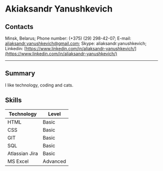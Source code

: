 # Akiaksandr Yanushkevich

## Contacts

Minsk, Belarus;
Phone number: (+375) (29) 298-42-07;
E-mail: aliaksandr.yanushkevich@gmail.com;
Skype: aliaksandr.yanushkevich;
Linkedin: [https://www.linkedin.com/in/aliaksandr-yanushkevich/](https://www.linkedin.com/in/aliaksandr-yanushkevich/)

---

## Summary

I like technology, coding and cats.

## Skills

| Technology     | Level    |
| -------------- | -------- |
| HTML           | Basic    |
| CSS            | Basic    |
| GIT            | Basic    |
| SQL            | Basic    |
| Atlassian Jira | Basic    |
| MS Excel       | Advanced |
